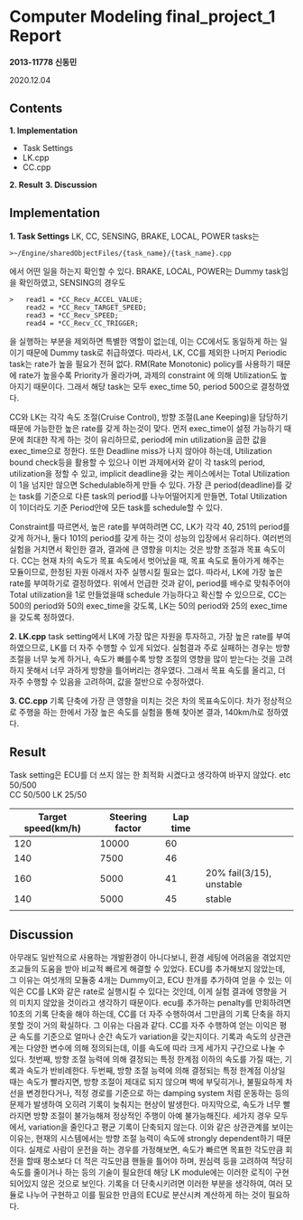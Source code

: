 # Computer Modeling final_project_1 Report
**2013-11778 신동민**

2020.12.04
## Contents
**1. Implementation**
*   Task Settings
*	 LK.cpp
*   CC.cpp

**2. Result**
**3. Discussion**

## Implementation

**1. Task Settings**
LK, CC, SENSING, BRAKE, LOCAL, POWER tasks는

	>~/Engine/sharedObjectFiles/{task_name}/{task_name}.cpp
	
	
에서 어떤 일을 하는지 확인할 수 있다.
BRAKE, LOCAL, POWER는 Dummy task임을 확인하였고, SENSING의 경우도
	
	>   read1 = *CC_Recv_ACCEL_VALUE;
	    read2 = *CC_Recv_TARGET_SPEED;
	    read3 = *CC_Recv_SPEED;
	    read4 = *CC_Recv_CC_TRIGGER;
  
을 실행하는 부분을 제외하면 특별한 역할이 없는데, 이는 CC에서도 동일하게 하는 일이기 때문에 Dummy task로 취급하였다. 따라서, LK, CC를 제외한 나머지 Periodic task는 rate가 높을 필요가 전혀 없다. RM(Rate Monotonic) policy를 사용하기 때문에 rate가 높을수록 Priority가 올라가며, 과제의 constraint 에 의해 Utilization도 높아지기 때문이다. 그래서 해당 task는 모두 exec_time 50, period 500으로 결정하였다.
	  
CC와 LK는 각각 속도 조절(Cruise Control), 방향 조절(Lane Keeping)을 담당하기 때문에 가능한한 높은 rate를 갖게 하는것이 맞다. 먼저 exec_time이 설정 가능하기 때문에 최대한 작게 하는 것이 유리하므로, period에 min utilization을 곱한 값을 exec_time으로 정한다. 또한 Deadline miss가 나지 않아야 하는데, Utilization bound check등을 활용할 수 있으나 이번 과제에서와 같이 각 task의 period, utilization을 정할 수 있고, implicit deadline을 갖는 케이스에서는 Total Utilization이 1을 넘지만 않으면 Schedulable하게 만들 수 있다. 가장 큰 period(deadline)를 갖는 task를 기준으로 다른 task의 period를 나누어떨어지게 만들면, Total Utilization이 1이더라도 기준 Period안에 모든 task를 schedule할 수 있다.
	 
Constraint를 따르면서, 높은 rate를 부여하려면 CC, LK가 각각 40, 251의 period를 갖게 하거나, 둘다 101의 period를 갖게 하는 것이 성능의 입장에서 유리하다. 여러번의 실험을 거치면서 확인한 결과, 결과에 큰 영향을 미치는 것은 방향 조절과 목표 속도이다. CC는 현재 차의 속도가 목표 속도에서 벗어났을 때, 목표 속도로 돌아가게 해주는 모듈이므로, 한정된 자원 아래서 자주 실행시킬 필요는 없다. 따라서, LK에 가장 높은 rate를 부여하기로 결정하였다. 위에서 언급한 것과 같이, period를 배수로 맞춰주어야 Total utilization을 1로 만들었을때 schedule 가능하다고 확신할 수 있으므로, CC는 500의 period와 50의 exec_time을 갖도록, LK는 50의 period와 25의 exec_time을 갖도록 정하였다. 
	  
**2. LK.cpp**
task setting에서 LK에 가장 많은 자원을 투자하고, 가장 높은 rate를 부여하였으므로, LK를 더 자주 수행할 수 있게 되었다. 실험결과 주로 실패하는 경우는 방향 조절을 너무 늦게 하거나, 속도가 빠를수록 방향 조절의 영향을 많이 받는다는 것을 고려하지 못해서 너무 과하게 방향을 틀어버리는 경우였다. 그래서 목표 속도를 올리고, 더 자주 수행할 수 있음을 고려하여, 값을 절반으로 수정하였다.

**3. CC.cpp**
기록 단축에 가장 큰 영향을 미치는 것은 차의 목표속도이다. 차가 정상적으로 주행을 하는 한에서 가장 높은 속도를 실험을 통해 찾아본 결과, 140km/h로 정하였다.

	  

## Result

Task setting은 ECU를 더 쓰지 않는 한 최적화 시켰다고 생각하여 바꾸지 않았다.
etc 50/500  
CC 50/500
LK 25/50

|Target speed(km/h)| Steering factor|Lap time||
|---------------|----------------|--------|-------------|
|120|10000|60||
|140|7500|46||
|160|5000|41|20% fail(3/15), unstable|
|140|5000|45|stable
|||||


## Discussion

아무래도 일반적으로 사용하는 개발환경이 아니다보니, 환경 세팅에 어려움을 겪었지만 조교들의 도움을 받아 비교적 빠르게 해결할 수 있었다.
ECU를 추가해보지 않았는데, 그 이유는 여섯개의 모듈중 4개는 Dummy이고, ECU 한개를 추가하여 얻을 수 있는 이익은 CC를 LK와 같은 rate로 실행시킬 수 있다는 것인데, 이게 실험 결과에 영향을 거의 미치지 않았을 것이라고 생각하기 때문이다. ecu를 추가하는 penalty를 만회하려면 10초의 기록 단축을 해야 하는데, CC를 더 자주 수행하여서 그만큼의 기록 단축을 하지 못할 것이 거의 확실하다. 그 이유는 다음과 같다.
CC를 자주 수행하여 얻는 이익은 평균 속도를 기준으로 얼마나 순간 속도가 variation을 갖는지이다. 기록과 속도의 상관관계는 다양한 변수에 의해 정의되는데, 이를 속도에 따라 크게 세가지 구간으로 나눌 수 있다. 첫번째, 방향 조절 능력에 의해 결정되는 특정 한계점 이하의 속도를 가질 때는, 기록과 속도가 반비례한다. 두번째, 방향 조절 능력에 의해 결정되는 특정 한계점 이상일 때는 속도가 빨라지면, 방향 조절이 제대로 되지 않으며 벽에 부딪히거나, 불필요하게 차선을 변경한다거나, 적정 경로를 기준으로 하는 damping system 처럼 운동하는 등의 문제가 발생하여 오히려 기록이 늦춰지는 현상이 발생한다. 마지막으로, 속도가 너무 빨라지면 방향 조절이 불가능해져 정상적인 주행이 아예 불가능해진다. 세가지 경우 모두에서, variation을 줄인다고 평균 기록이 단축되지 않는다.
이와 같은 상관관계를 보이는 이유는, 현재의 시스템에서는 방향 조절 능력이 속도에 strongly dependent하기 때문이다. 실제로 사람이 운전을 하는 경우를 가정해보면, 속도가 빠르면 목표한 각도만큼 회전을 할때 평소보다 더 적은 각도만큼 핸들을 틀어야 하며, 원심력 등을 고려하여 적당히 속도를 줄이거나 하는 등의 기술이 필요한데 해당 LK module에는 이러한 로직이 구현되어있지 않은 것으로 보인다. 기록을 더 단축시키려면 이러한 부분을 생각하여, 여러 모듈로 나누어 구현하고 이를 필요한 만큼의 ECU로 분산시켜 계산하게 하는 것이 필요하다.